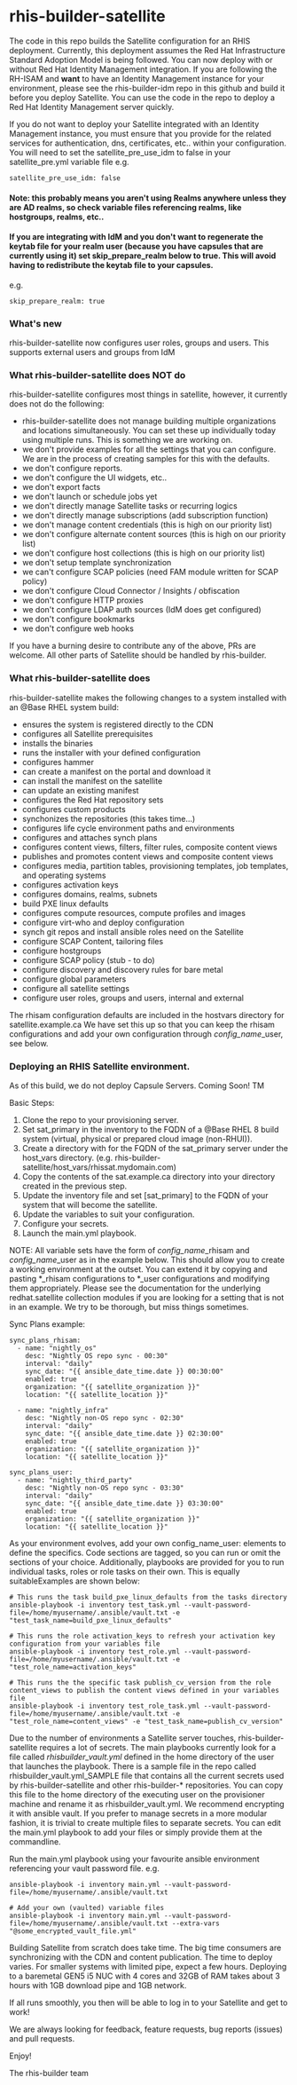 # rhis-builder-satellite
The code in this repo builds the Satellite configuration for an RHIS deployment. Currently, this deployment assumes the Red Hat Infrastructure Standard Adoption Model is being followed. You can now deploy with or without Red Hat Identity Management integration. If you are following the RH-ISAM and **want** to have an Identity Management instance for your environment, please see the rhis-builder-idm repo in this github and build it before you deploy Satellite. You can use the code in the repo to deploy a Red Hat Identity Management server quickly. 

If you do not want to deploy your Satellite integrated with an Identity Management instance, you must ensure that you provide for the related services for authentication, dns, certificates, etc.. within your configuration. You will need to set the satellite_pre_use_idm to false in your satellite_pre.yml variable file
e.g.
```
satellite_pre_use_idm: false
```
#### Note: this probably means you aren't using Realms anywhere unless they are AD realms, so check variable files referencing realms, like hostgroups, realms, etc..

#### If you are integrating with IdM and you don't want to regenerate the keytab file for your realm user (because you have capsules that are currently using it) set skip_prepare_realm below to true. This will avoid having to redistribute the keytab file to your capsules.
e.g.
```
skip_prepare_realm: true
```
### What's new
rhis-builder-satellite now configures user roles, groups and users. This supports external users and groups from IdM

### What rhis-builder-satellite does NOT do
rhis-builder-satellite configures most things in satellite, however, it currently does not do the following:
- rhis-builder-satellite does not manage building multiple organizations and locations simultaneously. You can set these up individually today using multiple runs. This is something we are working on.
- we don't provide examples for all the settings that you can configure. We are in the process of creating samples for this with the defaults.
- we don't configure reports.
- we don't configure the UI widgets, etc..
- we don't export facts
- we don't launch or schedule jobs yet
- we don't directly manage Satellite tasks or recurring logics
- we don't directly manage subscriptions (add subscription function)
- we don't manage content credentials (this is high on our priority list)
- we don't configure alternate content sources (this is high on our priority list)
- we don't configure host collections (this is high on our priority list)
- we don't setup template synchronization
- we can't configure SCAP policies (need FAM module written for SCAP policy)
- we don't configure Cloud Connector / Insights / obfiscation
- we don't configure HTTP proxies
- we don't configure LDAP auth sources (IdM does get configured)
- we don't configure bookmarks
- we don't configure web hooks

If you have a burning desire to contribute any of the above, PRs are welcome.
All other parts of Satellite should be handled by rhis-builder.

### What rhis-builder-satellite does

rhis-builder-satellite makes the following changes to a system installed with an @Base RHEL system build:
- ensures the system is registered directly to the CDN
- configures all Satellite prerequisites
- installs the binaries
- runs the installer with your defined configuration
- configures hammer
- can create a manifest on the portal and download it
- can install the manifest on the satellite
- can update an existing manifest
- configures the Red Hat repository sets
- configures custom products
- synchonizes the repositories (this takes time...)
- configures life cycle environment paths and environments
- configures and attaches synch plans
- configures content views, filters, filter rules, composite content views
- publishes and promotes content views and composite content views
- configures media, partition tables, provisioning templates, job templates, and operating systems
- configures activation keys
- configures domains, realms, subnets
- build PXE linux defaults
- configures compute resources, compute profiles and images
- configure virt-who and deploy configuration
- synch git repos and install ansible roles need on the Satellite
- configure SCAP Content, tailoring files
- configure hostgroups
- configure SCAP policy (stub - to do)
- configure discovery and discovery rules for bare metal
- configure global parameters
- configure all satellite settings
- configure user roles, groups and users, internal and external

The rhisam configuration defaults are included in the hostvars directory for satellite.example.ca
We have set this up so that you can keep the rhisam configurations and add your own configuration through *config_name*_user, see below.

### Deploying an RHIS Satellite environment.

As of this build, we do not deploy Capsule Servers. Coming Soon! TM

Basic Steps:
1. Clone the repo to your provisioning server.
2. Set sat_primary in the inventory to the FQDN of a @Base RHEL 8 build system (virtual, physical or prepared cloud image (non-RHUI)).
3. Create a directory with for the FQDN of the sat_primary server under the host_vars directory. (e.g. rhis-builder-satellite/host_vars/rhissat.mydomain.com)
4. Copy the contents of the sat.example.ca directory into your directory created in the previous step.
5. Update the inventory file and set [sat_primary] to the FQDN of your system that will become the satellite.
6. Update the variables to suit your configuration.
7. Configure your secrets.
8. Launch the main.yml playbook.



NOTE: All variable sets have the form of *config_name*_rhisam and *config_name*_user as in the example below. This should allow you to create a working environment at the outset. You can extend it by copying and pasting *_rhisam configurations to *_user configurations and modifying them appropriately. Please see the documentation for the underlying redhat.satellite collection modules if you are looking for a setting that is not in an example. We try to be thorough, but miss things sometimes.

Sync Plans example:
```
sync_plans_rhisam:
  - name: "nightly_os"
    desc: "Nightly OS repo sync - 00:30"
    interval: "daily"
    sync_date: "{{ ansible_date_time.date }} 00:30:00"
    enabled: true
    organization: "{{ satellite_organization }}"
    location: "{{ satellite_location }}"

  - name: "nightly_infra"
    desc: "Nightly non-OS repo sync - 02:30"
    interval: "daily"
    sync_date: "{{ ansible_date_time.date }} 02:30:00"
    enabled: true
    organization: "{{ satellite_organization }}"
    location: "{{ satellite_location }}"

sync_plans_user:
  - name: "nightly_third_party"
    desc: "Nightly non-OS repo sync - 03:30"
    interval: "daily"
    sync_date: "{{ ansible_date_time.date }} 03:30:00"
    enabled: true
    organization: "{{ satellite_organization }}"
    location: "{{ satellite_location }}"

```
As your environment evolves, add your own config_name_user: elements to define the specifics. Code sections are tagged, so you can run or omit the sections of your choice. Additionally, playbooks are provided for you to run individual tasks, roles or role tasks on their own. This is equally suitableExamples are shown below:

```
# This runs the task build_pxe_linux_defaults from the tasks directory
ansible-playbook -i inventory test_task.yml --vault-password-file=/home/myusername/.ansible/vault.txt -e "test_task_name=build_pxe_linux_defaults"

# This runs the role activation_keys to refresh your activation key configuration from your variables file
ansible-playbook -i inventory test_role.yml --vault-password-file=/home/myusername/.ansible/vault.txt -e "test_role_name=activation_keys"

# This runs the the specific task publish_cv_version from the role content_views to publish the content views defined in your variables file
ansible-playbook -i inventory test_role_task.yml --vault-password-file=/home/myusername/.ansible/vault.txt -e "test_role_name=content_views" -e "test_task_name=publish_cv_version"
```

Due to the number of environments a Satellite server touches, rhis-builder-satellite requires a lot of secrets. 
The main playbooks currently look for a file called *rhisbuilder_vault.yml* defined in the home directory of the user that launches the playbook. There is a sample file in the repo called rhisbuilder_vault.yml_SAMPLE file that contains all the current secrets used by rhis-builder-satellite and other rhis-builder-* repositories. You can copy this file to the home directory of the executing user on the provisioner machine and rename it as rhisbuilder_vault.yml. We recommend encrypting it with ansible vault. If you prefer to manage secrets in a more modular fashion, it is trivial to create multiple files to separate secrets. You can edit the main.yml playbook to add your files or simply provide them at the commandline.

Run the main.yml playbook using your favourite ansible environment referencing your vault password file.  e.g.
```
ansible-playbook -i inventory main.yml --vault-password-file=/home/myusername/.ansible/vault.txt

# Add your own (vaulted) variable files
ansible-playbook -i inventory main.yml --vault-password-file=/home/myusername/.ansible/vault.txt --extra-vars "@some_encrypted_vault_file.yml"
```
Building Satellite from scratch does take time. The big time consumers are synchronizing with the CDN and content publication. The time to deploy varies. For smaller systems with limited pipe, expect a few hours. Deploying to a baremetal GEN5 i5 NUC with 4 cores and 32GB of RAM takes about 3 hours with 1GB download pipe and 1GB network. 

If all runs smoothly, you then will be able to log in to your Satellite and get to work! 

We are always looking for feedback, feature requests, bug reports (issues) and pull requests.

Enjoy!

The rhis-builder team
